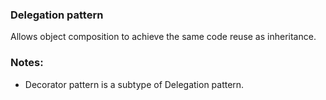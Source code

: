### Delegation pattern
Allows object composition to achieve the same code reuse as inheritance.

### Notes:
* Decorator pattern is a subtype of Delegation pattern.